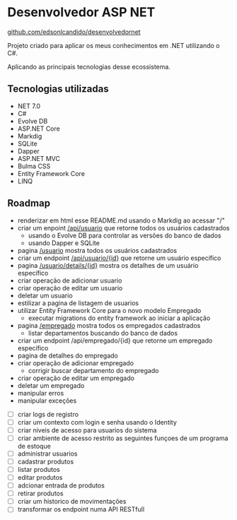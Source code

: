 ﻿# Desenvolvedor ASP NET

[github.com/edsonlcandido/desenvolvedornet](https://github.com/edsonlcandido/desenvolvedornet)

Projeto criado para aplicar os meus conhecimentos em .NET utilizando o C#.

Aplicando as principais tecnologias desse ecossistema.

## Tecnologias utilizadas

- NET 7.0
- C#
- Evolve DB
- ASP.NET Core 
- Markdig
- SQLite
- Dapper
- ASP.NET MVC		
- Bulma CSS
- Entity Framework Core
- LINQ

## Roadmap

- renderizar em html esse README.md usando o Markdig ao acessar "/"
- criar um enpoint [/api/usuario](/api/usuario) que retorne todos os usuários cadastrados
	- usando o Evolve DB para controlar as versões do banco de dados
	- usando Dapper e SQLite
- pagina [/usuario](/usuario) mostra todos os usuários cadastrados
- criar um endpoint [/api/usuario/{id}](/api/usuario/5b61f8d0-63ae-433a-a880-c83a127f7808) que retorne um usuário específico
- pagina [/usuario/details/{id}](/usuario/details/5b61f8d0-63ae-433a-a880-c83a127f7808) mostra os detalhes de um usuário específico
- criar operação de adicionar usuario
- criar operação de editar um usuario
- deletar um usuario
- estilizar a pagina de listagem de usuarios
- utilizar Entity Framework Core para o novo modelo Empregado
	- executar migrations do entity framework ao iniciar a aplicação
- pagina [/empregado](/empregado) mostra todos os empregados cadastrados
	- listar departamentos buscando do banco de dados
- criar um endpoint /api/empregado/{id} que retorne um empregado específico
- pagina de detalhes do empregado
- criar operação de adicionar empregado
	- corrigir buscar departamento do empregado
- criar operação de editar um empregado
- deletar um empregado
- manipular erros
- manipular exceções
- [ ] criar logs de registro
- [ ] criar um contexto com login e senha usando o Identity
- [ ] criar niveis de acesso para usuarios do sistema
- [ ] criar ambiente de acesso restrito as seguintes funçoes de um programa de estoque
- [	] administrar usuarios
- [ ] cadastrar produtos
- [ ] listar produtos
- [ ] editar produtos
- [ ] adcionar entrada de produtos
- [ ] retirar produtos
- [ ] criar um historico de movimentações 
- [ ] transformar os endpoint numa API RESTfull